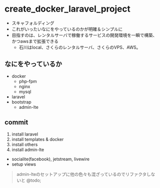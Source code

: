 create_docker_laravel_project
=============================

* スキャフォルディング
* これがいったいなにをやっているのかが明確＆シンプルに
* 目指すのは、レンタルサーバで稼働するサービスの開発環境を一瞬で構築、かつawsまで拡張できる
  * 石川はlocal、さくらのレンタルサーバ、さくらのVPS、AWS。

## なにをやっているか

* docker
  * php-fpm
  * nginx
  * mysql
* laravel
* bootstrap
  * admin-lte

## commit

1. install laravel
2. install templates & docker
3. install others
4. install admin-lte
  * socialite(facebook), jetstream, livewire
  * setup views

> admin-lteのセットアップに他の色々も混ざっているのでリファクタしないと @todo;
